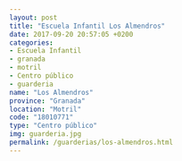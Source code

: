 ```yaml
---
layout: post
title: "Escuela Infantil Los Almendros"
date: 2017-09-20 20:57:05 +0200
categories:
- Escuela Infantil
- granada
- motril
- Centro público
- guarderia
name: "Los Almendros"
province: "Granada"
location: "Motril"
code: "18010771"
type: "Centro público"
img: guarderia.jpg
permalink: /guarderias/los-almendros.html
---
```


